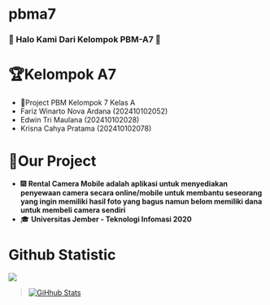# pbma7

### 👋 Halo Kami Dari Kelompok PBM-A7 👋

# 🏆Kelompok A7
- 👑Project PBM Kelompok 7 Kelas A
- Fariz Winarto Nova Ardana (202410102052)
- Edwin Tri Maulana (202410102028)
- Krisna Cahya Pratama (202410102078)

# 🔮Our Project
- 🎆 **Rental Camera Mobile adalah aplikasi untuk menyediakan penyewaan camera secara online/mobile untuk membantu seseorang yang ingin memiliki hasil foto yang bagus namun belom memiliki dana untuk membeli camera sendiri**
- 🎓 **Universitas Jember - Teknologi Infomasi 2020**

# Github Statistic
![](https://komarev.com/ghpvc/?username=KrisnaCahya&color=blue)

> [![GiHhub Stats](https://github-readme-stats.vercel.app/api?username=KrisnaCahya&show_icons=true&theme=dark&count_private=true)](https://discord.gg/q2t55neFxb)

